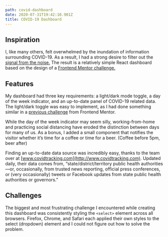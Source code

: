 ```yaml
---
path: covid-dashboard
date: 2020-07-31T19:42:10.901Z
title: COVID-19 Dashboard
---
```

## Inspiration

I, like many others, felt overwhelmed by the inundation of information surrounding COVID-19. As a result, I had a strong desire to filter out the [signal from the noise.](https://conceptually.org/concepts/signal-and-noise) The result is a relatively simple React dashboard based on the design of a [Frontend Mentor challenge.](https://www.frontendmentor.io/challenges/social-media-dashboard-with-theme-switcher-6oY8ozp_H)

## Features

My dashboard had three key requirements: a light/dark mode toggle, a day of the week indicator, and an up-to-date panel of COVID-19 related data. The light/dark toggle was easy to implement, as I had done something similar in a [previous challenge](https://flaggy-but-one.netlify.com/) from Frontend Mentor.

While the day of the week indicator may seem silly, working-from-home and practicing social distancing have eroded the distinction between days for many of us. As a bonus, I added a small component that notifies the visitor whether it’s time for a coffee or time for a beer. (Coffee before 5pm, beer after)

Finding an up-to-date data source was incredibly easy, thanks to the team over at [www.covidtracking.com](http://www.covidtracking.com). Updated daily, their data comes from, “state/district/territory public health authorities—or, occasionally, from trusted news reporting, official press conferences, or (very occasionally) tweets or Facebook updates from state public health authorities or governors.”

## Challenges

The biggest and most frustrating challenge I encountered while creating this dashboard was consistently styling the `<select>` element across all browsers. Firefox, Chrome, and Safari each applied their own styles to the select (dropdown) element and I could not figure out how to solve the problem.